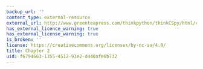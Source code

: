```yaml
---
backup_url: ''
content_type: external-resource
external_url: http://www.greenteapress.com/thinkpython/thinkCSpy/html/chap02.html
has_external_licence_warning: true
has_external_license_warning: true
is_broken: ''
license: https://creativecommons.org/licenses/by-nc-sa/4.0/
title: Chapter 2
uid: f6794663-1355-4512-93e2-d440afe6b732
---
```

